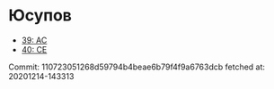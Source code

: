# Юсупов
- [39: AC](39.md)
- [40: CE](40.md)

Commit: 110723051268d59794b4beae6b79f4f9a6763dcb
 fetched at: 20201214-143313
